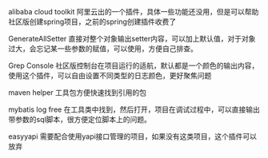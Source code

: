 alibaba cloud toolkit
阿里云出的一个插件，具体一些功能还没用，但是可以帮助社区版创建spring项目，之前的spring创建插件收费了

GenerateAllSetter
直接对整个对象输出setter内容，可以加上默认值，对于对象过大，会忘记某一些参数的赋值，可以使用，方便自己排查。

Grep Console
社区版控制台在项目运行的适航，默认都是一个颜色的输出内容，使用这个插件，可以自由设置不同类型的日志颜色，更好聚焦问题

maven helper
工具包方便快速找到引用的包

mybatis log free
在工具类中找到，然后打开，项目在调试过程中，可以直接输出带参数的sql脚本，很方便定位脚本上的问题。

easyyapi
需要配合使用yapi接口管理的项目，如果没有这类项目，这个插件可以放弃

